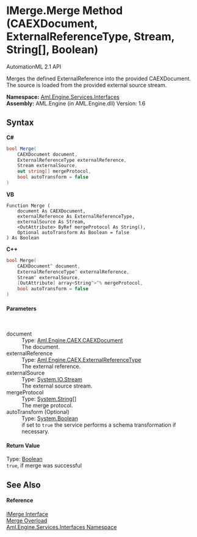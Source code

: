 # IMerge.Merge Method (CAEXDocument, ExternalReferenceType, Stream, String[], Boolean)
AutomationML 2.1 API 

Merges the defined ExternalReference into the provided CAEXDocument. The source is loaded from the provided external source stream.

**Namespace:**&nbsp;<a href="N_Aml_Engine_Services_Interfaces">Aml.Engine.Services.Interfaces</a><br />**Assembly:**&nbsp;AML.Engine (in AML.Engine.dll) Version: 1.6

## Syntax

**C#**<br />
``` C#
bool Merge(
	CAEXDocument document,
	ExternalReferenceType externalReference,
	Stream externalSource,
	out string[] mergeProtocol,
	bool autoTransform = false
)
```

**VB**<br />
``` VB
Function Merge ( 
	document As CAEXDocument,
	externalReference As ExternalReferenceType,
	externalSource As Stream,
	<OutAttribute> ByRef mergeProtocol As String(),
	Optional autoTransform As Boolean = false
) As Boolean
```

**C++**<br />
``` C++
bool Merge(
	CAEXDocument^ document, 
	ExternalReferenceType^ externalReference, 
	Stream^ externalSource, 
	[OutAttribute] array<String^>^% mergeProtocol, 
	bool autoTransform = false
)
```


#### Parameters
&nbsp;<dl><dt>document</dt><dd>Type: <a href="T_Aml_Engine_CAEX_CAEXDocument">Aml.Engine.CAEX.CAEXDocument</a><br />The document.</dd><dt>externalReference</dt><dd>Type: <a href="T_Aml_Engine_CAEX_ExternalReferenceType">Aml.Engine.CAEX.ExternalReferenceType</a><br />The external reference.</dd><dt>externalSource</dt><dd>Type: <a href="https://docs.microsoft.com/dotnet/api/system.io.stream" target="_parent" rel="noopener noreferrer">System.IO.Stream</a><br />The external source stream.</dd><dt>mergeProtocol</dt><dd>Type: <a href="https://docs.microsoft.com/dotnet/api/system.string" target="_parent" rel="noopener noreferrer">System.String</a>[]<br />The merge protocol.</dd><dt>autoTransform (Optional)</dt><dd>Type: <a href="https://docs.microsoft.com/dotnet/api/system.boolean" target="_parent" rel="noopener noreferrer">System.Boolean</a><br />if set to `true` the service performs a schema transformation if necessary.</dd></dl>

#### Return Value
Type: <a href="https://docs.microsoft.com/dotnet/api/system.boolean" target="_parent" rel="noopener noreferrer">Boolean</a><br />`true`, if merge was successful

## See Also


#### Reference
<a href="T_Aml_Engine_Services_Interfaces_IMerge">IMerge Interface</a><br /><a href="Overload_Aml_Engine_Services_Interfaces_IMerge_Merge">Merge Overload</a><br /><a href="N_Aml_Engine_Services_Interfaces">Aml.Engine.Services.Interfaces Namespace</a><br />